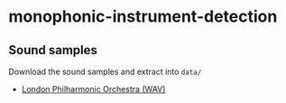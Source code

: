 # monophonic-instrument-detection

## Sound samples
Download the sound samples and extract into `data/`

- [London Philharmonic Orchestra (WAV)](https://drive.google.com/file/d/17h_2bl1103uxEBxi8qFHRwOSyF-kuxX6/view?usp=sharing)